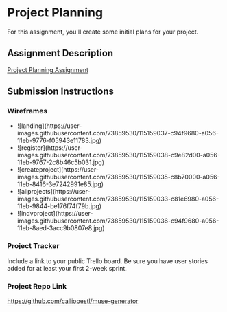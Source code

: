 # Project Planning
For this assignment, you'll create some initial plans for your project.

## Assignment Description
[Project Planning Assignment](https://education.launchcode.org/liftoff/modules/assignments/project-planning)

## Submission Instructions

### Wireframes

<ul>
  <li>![landing](https://user-images.githubusercontent.com/73859530/115159037-c94f9680-a056-11eb-9776-f05943e11783.jpg)</li>
  <li>![register](https://user-images.githubusercontent.com/73859530/115159038-c9e82d00-a056-11eb-9767-2c8b46c5b031.jpg)</li>
  <li>![createproject](https://user-images.githubusercontent.com/73859530/115159035-c8b70000-a056-11eb-8416-3e7242991e85.jpg)</li>
  <li>![allprojects](https://user-images.githubusercontent.com/73859530/115159033-c81e6980-a056-11eb-9844-be176f74f79b.jpg)</li>
  <li>![indvproject](https://user-images.githubusercontent.com/73859530/115159036-c94f9680-a056-11eb-8aed-3acc9b0807e8.jpg)</li>
</ul>



### Project Tracker

Include a link to your public Trello board. Be sure you have user stories added for at least your first 2-week sprint.

### Project Repo Link

https://github.com/calliopestl/muse-generator
